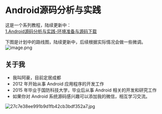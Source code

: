 <a name="844fb1a6"></a>
# Android源码分析与实践
这是一个系列教程，陆续更新中：<br />[1.Android源码分析与实践-环境准备与源码下载](https://juejin.cn/post/7140475109264850981)

下图是计划中的路线图，陆续更新中，后续根据实际情况会做一些微调。<br />![image.png](https://cdn.nlark.com/yuque/0/2022/png/2613680/1662521721762-5945250e-512b-4dd6-a88f-62673e255774.png#clientId=u78706d6f-6b62-4&crop=0&crop=0&crop=1&crop=1&from=paste&height=1180&id=u7a57284c&name=image.png&originHeight=1770&originWidth=1260&originalType=binary&ratio=1&rotation=0&showTitle=false&size=106865&status=done&style=none&taskId=u5e8f5fca-1118-4ba8-8a08-9bbad290e9a&title=&width=840)
<a name="6483e310"></a>

## 关于我

- 我叫阿豪，目前定居成都
- 2012 年开始从事 Android 应用程序的开发工作
- 2015 年毕业于国防科技大学，毕业后从事 Android 相关的开发和研究工作
- 如果你对 Android 系统源码感兴趣可以添加我的微信，相互学习交流。

![27c7e38ee991b9d1fb42cb3bdf352a7.jpg](https://cdn.nlark.com/yuque/0/2022/jpeg/2613680/1662174041146-53015bfc-12f7-4023-9131-0a9e51fd00a2.jpeg#clientId=u0593d637-e239-4&crop=0&crop=0&crop=1&crop=1&from=drop&id=ud527bf55&margin=%5Bobject%20Object%5D&name=27c7e38ee991b9d1fb42cb3bdf352a7.jpg&originHeight=430&originWidth=430&originalType=binary&ratio=1&rotation=0&showTitle=false&size=42506&status=done&style=none&taskId=uf620381e-5767-4559-867e-093d91d3256&title=#crop=0&crop=0&crop=1&crop=1&id=qxLzV&originHeight=430&originWidth=430&originalType=binary&ratio=1&rotation=0&showTitle=false&status=done&style=none&title=)
